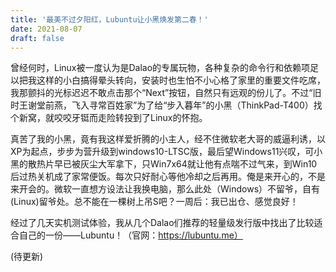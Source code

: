 ```yaml
---
title: '最美不过夕阳红，Lubuntu让小黑焕发第二春！'
date: 2021-08-07
draft: false
---
```


曾经何时，Linux被一度认为是Dalao的专属玩物，各种复杂的命令行和依赖项<!--more-->足以把我这样的小白搞得晕头转向，安装时也生怕不小心格了家里的重要文件吃席，我那颤抖的光标迟迟不敢点击那个“Next”按钮，自然只有远观的份儿了。不过“旧时王谢堂前燕，飞入寻常百姓家”为了给“步入暮年”的小黑（ThinkPad-T400）找个新窝，就咬咬牙铤而走险转投到了Linux的怀抱。

真苦了我的小黑，竟有我这样爱折腾的小主人，经不住微软老大哥的威逼利诱，以XP为起点，步步为营升级到windows10-LTSC版，最后望Windows11兴叹，可小黑的散热片早已被灰尘大军拿下，只Win7x64就让他有点喘不过气来，到Win10后过热关机成了家常便饭。每次只好耐心等他冷却之后再用。俺是来开心的，不是来开会的。微软一直想方设法让我换电脑，那么此处（Windows）不留爷，自有(Linux)留爷处。总不能在一棵树上吊S吧？一周后：我已出仓、感觉良好！

经过了几天实机测试体验，我从几个Dalao们推荐的轻量级发行版中找出了比较适合自己的一份——Lubuntu！（官网：https://lubuntu.me）

(待更新)
